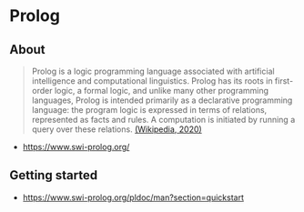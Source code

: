 # Prolog

## About
> Prolog is a logic programming language associated with artificial intelligence and computational linguistics. Prolog has its roots in first-order logic, a formal logic, and unlike many other programming languages, Prolog is intended primarily as a declarative programming language: the program logic is expressed in terms of relations, represented as facts and rules. A computation is initiated by running a query over these relations.
> [(Wikipedia, 2020)](https://en.wikipedia.org/wiki/Prolog)
- https://www.swi-prolog.org/

## Getting started
- https://www.swi-prolog.org/pldoc/man?section=quickstart